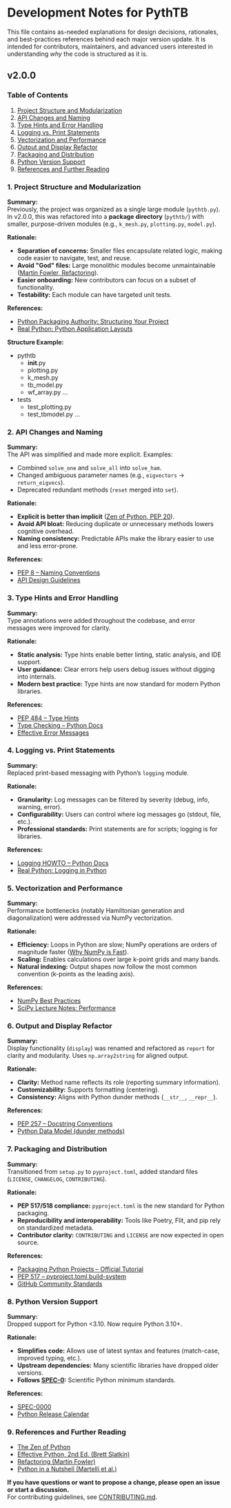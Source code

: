# Development Notes for PythTB

This file contains as-needed explanations for design decisions, rationales, and best-practices references behind each major version update. 
It is intended for contributors, maintainers, and advanced users interested in understanding *why* the code is structured as it is.

## v2.0.0

### Table of Contents

1. [Project Structure and Modularization](#project-structure-and-modularization)
2. [API Changes and Naming](#api-changes-and-naming)
3. [Type Hints and Error Handling](#type-hints-and-error-handling)
4. [Logging vs. Print Statements](#logging-vs-print-statements)
5. [Vectorization and Performance](#vectorization-and-performance)
6. [Output and Display Refactor](#output-and-display-refactor)
7. [Packaging and Distribution](#packaging-and-distribution)
8. [Python Version Support](#python-version-support)
9. [References and Further Reading](#references-and-further-reading)

### 1. Project Structure and Modularization

**Summary:**  
Previously, the project was organized as a single large module (`pythtb.py`). In v2.0.0, this was refactored into a **package directory** (`pythtb/`) with smaller, purpose-driven modules (e.g., `k_mesh.py`, `plotting.py`, `model.py`).

**Rationale:**
- **Separation of concerns:** Smaller files encapsulate related logic, making code easier to navigate, test, and reuse.
- **Avoid "God" files:** Large monolithic modules become unmaintainable ([Martin Fowler, Refactoring](https://martinfowler.com/books/refactoring.html)).
- **Easier onboarding:** New contributors can focus on a subset of functionality.
- **Testability:** Each module can have targeted unit tests.

**References:**
- [Python Packaging Authority: Structuring Your Project](https://packaging.python.org/en/latest/tutorials/packaging-projects/)
- [Real Python: Python Application Layouts](https://realpython.com/python-application-layouts/)

**Structure Example:**
- pythtb
    - __init__.py
    - plotting.py
    - k_mesh.py
    - tb_model.py
    - wf_array.py
    ...
- tests
    - test_plotting.py
    - test_tbmodel.py
    ...

### 2. API Changes and Naming

**Summary:**  
The API was simplified and made more explicit. Examples:
- Combined `solve_one` and `solve_all` into `solve_ham`.
- Changed ambiguous parameter names (e.g., `eigvectors` -> `return_eigvecs`).
- Deprecated redundant methods (`reset` merged into `set`).

**Rationale:**
- **Explicit is better than implicit** ([Zen of Python, PEP 20](https://peps.python.org/pep-0020/)).
- **Avoid API bloat:** Reducing duplicate or unnecessary methods lowers cognitive overhead.
- **Naming consistency:** Predictable APIs make the library easier to use and less error-prone.

**References:**
- [PEP 8 – Naming Conventions](https://peps.python.org/pep-0008/#naming-conventions)
- [API Design Guidelines](https://docs.python-guide.org/writing/style/#api-design)


### 3. Type Hints and Error Handling

**Summary:**  
Type annotations were added throughout the codebase, and error messages were improved for clarity.

**Rationale:**
- **Static analysis:** Type hints enable better linting, static analysis, and IDE support.
- **User guidance:** Clear errors help users debug issues without digging into internals.
- **Modern best practice:** Type hints are now standard for modern Python libraries.

**References:**
- [PEP 484 – Type Hints](https://peps.python.org/pep-0484/)
- [Type Checking – Python Docs](https://docs.python.org/3/library/typing.html)
- [Effective Error Messages](https://nedbatchelder.com/text/errors.html)


### 4. Logging vs. Print Statements

**Summary:**  
Replaced print-based messaging with Python’s `logging` module.

**Rationale:**
- **Granularity:** Log messages can be filtered by severity (debug, info, warning, error).
- **Configurability:** Users can control where log messages go (stdout, file, etc.).
- **Professional standards:** Print statements are for scripts; logging is for libraries.

**References:**
- [Logging HOWTO – Python Docs](https://docs.python.org/3/howto/logging.html)
- [Real Python: Logging in Python](https://realpython.com/python-logging/)

### 5. Vectorization and Performance

**Summary:**  
Performance bottlenecks (notably Hamiltonian generation and diagonalization) were addressed via NumPy vectorization.

**Rationale:**
- **Efficiency:** Loops in Python are slow; NumPy operations are orders of magnitude faster ([Why NumPy is Fast](https://numpy.org/doc/stable/user/whatisnumpy.html#why-is-numpy-fast)).
- **Scaling:** Enables calculations over large k-point grids and many bands.
- **Natural indexing:** Output shapes now follow the most common convention (k-points as the leading axis).

**References:**
- [NumPy Best Practices](https://numpy.org/doc/stable/user/absolute_beginners.html)
- [SciPy Lecture Notes: Performance](https://scipy-lectures.org/advanced/optimizing/)

### 6. Output and Display Refactor

**Summary:**  
Display functionality (`display`) was renamed and refactored as `report` for clarity and modularity. Uses `np.array2string` for aligned output.

**Rationale:**
- **Clarity:** Method name reflects its role (reporting summary information).
- **Customizability:** Supports formatting (centering).
- **Consistency:** Aligns with Python dunder methods (`__str__`, `__repr__`).

**References:**
- [PEP 257 – Docstring Conventions](https://peps.python.org/pep-0257/)
- [Python Data Model (dunder methods)](https://docs.python.org/3/reference/datamodel.html#special-method-names)

### 7. Packaging and Distribution

**Summary:**  
Transitioned from `setup.py` to `pyproject.toml`, added standard files (`LICENSE`, `CHANGELOG`, `CONTRIBUTING`).

**Rationale:**
- **PEP 517/518 compliance:** `pyproject.toml` is the new standard for Python packaging.
- **Reproducibility and interoperability:** Tools like Poetry, Flit, and pip rely on standardized metadata.
- **Contributor clarity:** `CONTRIBUTING` and `LICENSE` are now expected in open source.

**References:**
- [Packaging Python Projects – Official Tutorial](https://packaging.python.org/en/latest/tutorials/packaging-projects/)
- [PEP 517 – pyproject.toml build-system](https://peps.python.org/pep-0517/)
- [GitHub Community Standards](https://docs.github.com/en/communities/setting-up-your-project-for-healthy-contributions/)

### 8. Python Version Support

**Summary:**  
Dropped support for Python <3.10. Now require Python 3.10+.

**Rationale:**
- **Simplifies code:** Allows use of latest syntax and features (match-case, improved typing, etc.).
- **Upstream dependencies:** Many scientific libraries have dropped older versions.
- **Follows [SPEC-0](https://scientific-python.org/specs/spec-0000/):** Scientific Python minimum standards.

**References:**
- [SPEC-0000](https://scientific-python.org/specs/spec-0000/)
- [Python Release Calendar](https://devguide.python.org/versions/)


### 9. References and Further Reading

- [The Zen of Python](https://peps.python.org/pep-0020/)
- [Effective Python, 2nd Ed. (Brett Slatkin)](https://effectivepython.com/)
- [Refactoring (Martin Fowler)](https://martinfowler.com/books/refactoring.html)
- [Python in a Nutshell (Martelli et al.)](https://www.oreilly.com/library/view/python-in-a/0596100469/)

**If you have questions or want to propose a change, please open an issue or start a discussion.**  
For contributing guidelines, see [CONTRIBUTING.md](CONTRIBUTING.md).